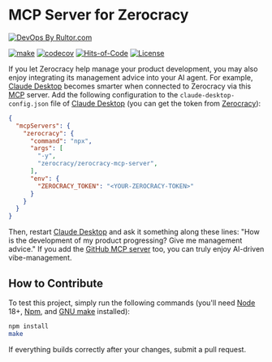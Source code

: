 # MCP Server for Zerocracy

[![DevOps By Rultor.com](https://www.rultor.com/b/zerocracy/zerocracy-mcp-server)](https://www.rultor.com/p/zerocracy/zerocracy-mcp-server)

[![make](https://github.com/zerocracy/zerocracy-mcp-server/actions/workflows/make.yml/badge.svg)](https://github.com/zerocracy/zerocracy-mcp-server/actions/workflows/make.yml)
[![codecov](https://codecov.io/gh/zerocracy/zerocracy-mcp-server/branch/master/graph/badge.svg)](https://codecov.io/gh/zerocracy/zerocracy-mcp-server)
[![Hits-of-Code](https://hitsofcode.com/github/zerocracy/zerocracy-mcp-server)](https://hitsofcode.com/view/github/zerocracy/zerocracy-mcp-server)
[![License](https://img.shields.io/badge/license-MIT-green.svg)](https://github.com/zerocracy/zerocracy-mcp-server/blob/master/LICENSE.txt)

If you let Zerocracy help manage your product development,
you may also enjoy integrating its management advice into your
AI agent. For example, [Claude Desktop] becomes smarter when connected
to Zerocracy via this [MCP] server.
Add the following configuration to the `claude-desktop-config.json` file
of [Claude Desktop] (you can get the token from [Zerocracy]):

```json
{
  "mcpServers": {
    "zerocracy": {
      "command": "npx",
      "args": [
        "-y",
        "zerocracy/zerocracy-mcp-server",
      ],
      "env": {
        "ZEROCRACY_TOKEN": "<YOUR-ZEROCRACY-TOKEN>"
      }
    }
  }
}
```

Then, restart [Claude Desktop] and ask it something along these lines:
"How is the development of my product progressing? Give me management advice."
If you add the [GitHub MCP server] too,
you can truly enjoy AI-driven vibe-management.

## How to Contribute

To test this project, simply run the following commands (you'll need
[Node] 18+, [Npm], and [GNU make] installed):

```bash
npm install
make
```

If everything builds correctly after your changes, submit a pull request.

[MCP]: https://modelcontextprotocol.io/
[Npm]: https://www.npmjs.com/
[Node]: https://nodejs.org/en
[Claude Desktop]: https://claude.ai/download
[Zerocracy]: https://www.zerocracy.com
[GNU make]: https://www.gnu.org/software/make/
[GitHub MCP server]: https://github.com/github/github-mcp-server
